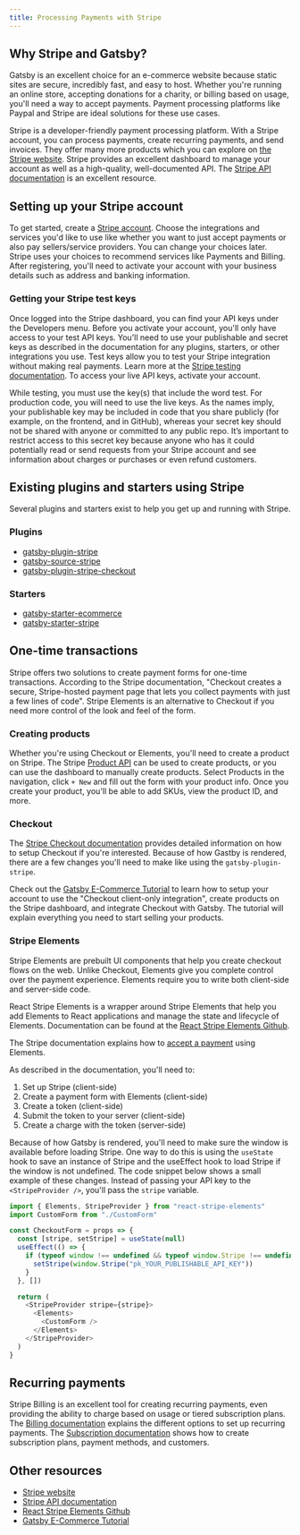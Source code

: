 ```yaml
---
title: Processing Payments with Stripe
---
```


## Why Stripe and Gatsby?

Gatsby is an excellent choice for an e-commerce website because static sites are secure, incredibly fast, and easy to host. Whether you're running an online store, accepting donations for a charity, or billing based on usage, you'll need a way to accept payments. Payment processing platforms like Paypal and Stripe are ideal solutions for these use cases.

Stripe is a developer-friendly payment processing platform. With a Stripe account, you can process payments, create recurring payments, and send invoices. They offer many more products which you can explore on [the Stripe website](https://stripe.com/). Stripe provides an excellent dashboard to manage your account as well as a high-quality, well-documented API. The [Stripe API documentation](https://stripe.com/docs/api) is an excellent resource.

## Setting up your Stripe account

To get started, create a [Stripe account](https://dashboard.stripe.com/register). Choose the integrations and services you'd like to use like whether you want to just accept payments or also pay sellers/service providers. You can change your choices later. Stripe uses your choices to recommend services like Payments and Billing. After registering, you'll need to activate your account with your business details such as address and banking information.

### Getting your Stripe test keys

Once logged into the Stripe dashboard, you can find your API keys under the Developers menu. Before you activate your account, you'll only have access to your test API keys. You'll need to use your publishable and secret keys as described in the documentation for any plugins, starters, or other integrations you use. Test keys allow you to test your Stripe integration without making real payments. Learn more at the [Stripe testing documentation](https://stripe.com/docs/testing). To access your live API keys, activate your account.

While testing, you must use the key(s) that include the word test. For production code, you will need to use the live keys. As the names imply, your publishable key may be included in code that you share publicly (for example, on the frontend, and in GitHub), whereas your secret key should not be shared with anyone or committed to any public repo. It’s important to restrict access to this secret key because anyone who has it could potentially read or send requests from your Stripe account and see information about charges or purchases or even refund customers.

## Existing plugins and starters using Stripe

Several plugins and starters exist to help you get up and running with Stripe.

### Plugins

- [gatsby-plugin-stripe](https://www.gatsbyjs.org/packages/gatsby-plugin-stripe/)
- [gatsby-source-stripe](https://www.gatsbyjs.org/packages/gatsby-source-stripe/)
- [gatsby-plugin-stripe-checkout](https://www.gatsbyjs.org/packages/gatsby-plugin-stripe-checkout/)

### Starters

- [gatsby-starter-ecommerce](https://www.gatsbyjs.org/starters/parmsang/gatsby-starter-ecommerce/)
- [gatsby-starter-stripe](https://www.gatsbyjs.org/starters/brxck/gatsby-starter-stripe/)

## One-time transactions

Stripe offers two solutions to create payment forms for one-time transactions. According to the Stripe documentation, "Checkout creates a secure, Stripe-hosted payment page that lets you collect payments with just a few lines of code". Stripe Elements is an alternative to Checkout if you need more control of the look and feel of the form.

### Creating products

Whether you're using Checkout or Elements, you'll need to create a product on Stripe. The Stripe [Product API](https://stripe.com/docs/api/products/create) can be used to create products, or you can use the dashboard to manually create products. Select Products in the navigation, click `+ New` and fill out the form with your product info. Once you create your product, you'll be able to add SKUs, view the product ID, and more.

### Checkout

The [Stripe Checkout documentation](https://stripe.com/docs/payments/checkout/one-time) provides detailed information on how to setup Checkout if you're interested. Because of how Gastby is rendered, there are a few changes you'll need to make like using the `gatsby-plugin-stripe`.

Check out the [Gatsby E-Commerce Tutorial](https://www.gatsbyjs.org/tutorial/ecommerce-tutorial/#installing-the-stripejs-plugin) to learn how to setup your account to use the "Checkout client-only integration", create products on the Stripe dashboard, and integrate Checkout with Gatsby. The tutorial will explain everything you need to start selling your products.

### Stripe Elements

Stripe Elements are prebuilt UI components that help you create checkout flows on the web. Unlike Checkout, Elements give you complete control over the payment experience. Elements require you to write both client-side and server-side code.

React Stripe Elements is a wrapper around Stripe Elements that help you add Elements to React applications and manage the state and lifecycle of Elements. Documentation can be found at the [React Stripe Elements Github](https://github.com/stripe/react-stripe-elements).

The Stripe documentation explains how to [accept a payment](https://stripe.com/docs/payments/accept-a-payment-charges#node) using Elements.

As described in the documentation, you'll need to:

1. Set up Stripe (client-side)
2. Create a payment form with Elements (client-side)
3. Create a token (client-side)
4. Submit the token to your server (client-side)
5. Create a charge with the token (server-side)

Because of how Gatsby is rendered, you'll need to make sure the window is available before loading Stripe. One way to do this is using the `useState` hook to save an instance of Stripe and the useEffect hook to load Stripe if the window is not undefined. The code snippet below shows a small example of these changes. Instead of passing your API key to the `<StripeProvider />`, you'll pass the `stripe` variable.

```javascript
import { Elements, StripeProvider } from "react-stripe-elements"
import CustomForm from "./CustomForm"

const CheckoutForm = props => {
  const [stripe, setStripe] = useState(null)
  useEffect(() => {
    if (typeof window !== undefined && typeof window.Stripe !== undefined) {
      setStripe(window.Stripe("pk_YOUR_PUBLISHABLE_API_KEY"))
    }
  }, [])

  return (
    <StripeProvider stripe={stripe}>
      <Elements>
        <CustomForm />
      </Elements>
    </StripeProvider>
  )
}
```

## Recurring payments

Stripe Billing is an excellent tool for creating recurring payments, even providing the ability to charge based on usage or tiered subscription plans. The [Billing documentation](https://stripe.com/docs/billing) explains the different options to set up recurring payments. The [Subscription documentation](https://stripe.com/docs/billing/subscriptions/set-up-subscription) shows how to create subscription plans, payment methods, and customers.

## Other resources

- [Stripe website](https://stripe.com/)
- [Stripe API documentation](https://stripe.com/docs/api)
- [React Stripe Elements Github](https://github.com/stripe/react-stripe-elements)
- [Gatsby E-Commerce Tutorial](https://www.gatsbyjs.org/tutorial/ecommerce-tutorial/)
